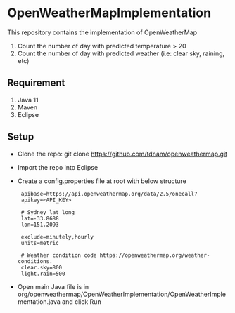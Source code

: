 # OpenWeatherMapImplementation

This repository contains the implementation of OpenWeatherMap

1. Count the number of day with predicted temperature > 20
2. Count the number of day with predicted weather (i.e: clear sky, raining, etc)

## Requirement

1.  Java 11
2.  Maven
3.  Eclipse

## Setup

- Clone the repo: git clone https://github.com/tdnam/openweathermap.git
- Import the repo into Eclipse
- Create a config.properties file at root with below structure

       apibase=https://api.openweathermap.org/data/2.5/onecall?
       apikey=<API_KEY>

       # Sydney lat long
       lat=-33.8688
       lon=151.2093

       exclude=minutely,hourly
       units=metric

       # Weather condition code https://openweathermap.org/weather-conditions.
       clear.sky=800
       light.rain=500

- Open main Java file is in org/openweathermap/OpenWeatherImplementation/OpenWeatherImplementation.java and click Run
